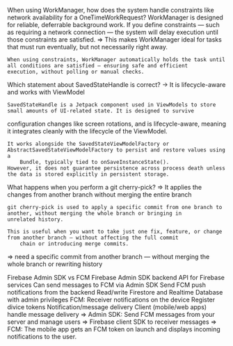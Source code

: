 When using WorkManager, how does the system handle constraints like network availability for a OneTimeWorkRequest?
	WorkManager is designed for reliable, deferrable background work. If you define constraints — such as requiring a network 
	connection — the system will delay execution until those constraints are satisfied.
	=> This makes WorkManager ideal for tasks that must run eventually, but not necessarily right away.

	When using constraints, WorkManager automatically holds the task until all conditions are satisfied — ensuring safe and efficient 
	execution, without polling or manual checks.

Which statement about SavedStateHandle is correct?
	-> It is lifecycle-aware and works with ViewModel

	SavedStateHandle is a Jetpack component used in ViewModels to store small amounts of UI-related state. It is designed to survive 
configuration changes like screen rotations, and is lifecycle-aware, meaning it integrates cleanly with the lifecycle of the ViewModel.

	It works alongside the SavedStateViewModelFactory or AbstractSavedStateViewModelFactory to persist and restore values using a 	
		Bundle, typically tied to onSaveInstanceState().
	However, it does not guarantee persistence across process death unless the data is stored explicitly in persistent storage.


What happens when you perform a git cherry-pick?
	=> It applies the changes from another branch without merging the entire branch

	git cherry-pick is used to apply a specific commit from one branch to another, without merging the whole branch or bringing in 
	unrelated history.

	This is useful when you want to take just one fix, feature, or change from another branch — without affecting the full commit 
		chain or introducing merge commits.
=> need a specific commit from another branch — without merging the whole branch or rewriting history

Firebase Admin SDK vs FCM
	Firebase Admin SDK
		backend API for Firebase services
		Can send messages to FCM via Admin SDK
		Send FCM push notifications from the backend
		Read/write Firestore and Realtime Database with admin privileges
	FCM:
		Receiver notifications on the device
		Register divice tokens
		Notification/message delivery
		Client (mobile/web apps)
		handle message delivery
=> Admin SDK: Send FCM messages from your server and manage users
=> Firebase client SDK to receiver messages
=> FCM: The mobile app gets an FCM token on launch and displays incoming notifications to the user.